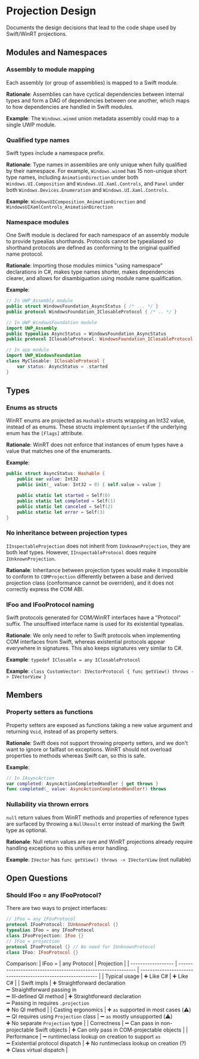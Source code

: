 # Projection Design

Documents the design decisions that lead to the code shape used by Swift/WinRT projections.

## Modules and Namespaces
### Assembly to module mapping
Each assembly (or group of assemblies) is mapped to a Swift module.

**Rationale**: Assemblies can have cyclical dependencies between internal types and form a DAG of dependencies between one another, which maps to how dependencies are handled in Swift modules.

**Example**: The `Windows.winmd` union metadata assembly could map to a single UWP module.

### Qualified type names
Swift types include a namespace prefix.

**Rationale**: Type names in assemblies are only unique when fully qualified by their namespace. For example, `Windows.winmd` has 15 non-unique short type names, including `AnimationDirection` under both `Windows.UI.Composition` and `Windows.UI.Xaml.Controls`, and `Panel` under both `Windows.Devices.Enumeration` and `Windows.UI.Xaml.Controls`.

**Example**: `WindowsUIComposition_AnimationDirection` and `WindowsUIXamlControls_AnimationDirection`

### Namespace modules
One Swift module is declared for each namespace of an assembly module to provide typealias shorthands. Protocols cannot be typealiased so shorthand protocols are defined as conforming to the original qualified name protocol.

**Rationale**: Importing those modules mimics "using namespace" declarations in C#, makes type names shorter, makes dependencies clearer, and allows for disambiguation using module name qualification.

**Example**: 
```swift
// In UWP_Assembly module
public struct WindowsFoundation_AsyncStatus { /* ... */ }
public protocol WindowsFoundation_IClosableProtocol { /* .. */ }

// In UWP_WindowsFoundation module
import UWP_Assembly
public typealias AsyncStatus = WindowsFoundation_AsyncStatus
public protocol IClosableProtocol: WindowsFoundation_IClosableProtocol {}

// In app module
import UWP_WindowsFoundation
class MyClosable: IClosableProtocol {
    var status: AsyncStatus = .started
}
```

## Types
### Enums as structs
WinRT enums are projected as `Hashable` structs wrapping an Int32 value, instead of as enums. These structs implement `OptionSet` if the underlying enum has the `[Flags]` attribute.

**Rationale**: WinRT does not enforce that instances of enum types have a value that matches one of the enumerants.

**Example**:
```swift
public struct AsyncStatus: Hashable {
    public var value: Int32
    public init(_ value: Int32 = 0) { self.value = value }

    public static let started = Self(0)
    public static let completed = Self(1)
    public static let canceled = Self(2)
    public static let error = Self(3)
}
```

### No inheritance between projection types
`IInspectableProjection` does not inherit from `IUnknownProjection`, they are both leaf types. However, `IInspectableProtocol` does require `IUnknownProjection`.

**Rationale**: Inheritance between projection types would make it impossible to conform to `COMProjection` differently between a base and derived projection class (conformance cannot be overriden), and it does not correctly express the COM ABI.

### IFoo and IFooProtocol naming
Swift protocols generated for COM/WinRT interfaces have a "Protocol" suffix. The unsuffixed interface name is used for its existential typealias.

**Rationale**: We only need to refer to Swift protocols when implementing COM interfaces from Swift, whereas existential protocols appear everywhere in signatures. This also keeps signatures very similar to C#.

**Example**: `typedef IClosable = any IClosableProtocol`

**Example**: `class CustomVector: IVectorProtocol { func getView() throws -> IVectorView }`

## Members
### Property setters as functions
Property setters are exposed as functions taking a new value argument and returning `Void`, instead of as property setters.

**Rationale**: Swift does not support throwing property setters, and we don't want to ignore or failfast on exceptions. WinRT should not overload properties to methods whereas Swift can, so this is safe.

**Example**:
```swift 
// In IAsyncAction
var completed: AsyncActionCompletedHandler { get throws }
func completed(_ value: AsyncActionCompletedHandler!) throws
```

### Nullability via thrown errors
`null` return values from WinRT methods and properties of reference types are surfaced by throwing a `NullResult` error instead of marking the Swift type as optional.

**Rationale**: Null return values are rare and WinRT projections already require handling exceptions so this unifies error handling.

**Example**: `IVector` has `func getView() throws -> IVectorView` (not nullable)

## Open Questions
### Should IFoo = any IFooProtocol?
There are two ways to project interfaces:
```swift
// IFoo = any IFooProtocol
protocol IFooProtocol: IUnknownProtocol {}
typealias IFoo = any IFooProtocol
class IFooProjection: IFoo {}
// IFoo = projection
protocol IFooProtocol {} // No need for IUnknownProtocol
class IFoo: IFooProtocol {}
```

Comparison:
| IFoo =             | any Protocol                                                 | Projection                                                   |
| ------------------ | ------------------------------------------------------------ | ------------------------------------------------------------ |
| Typical usage      | ➕ Like C#                                                    | ➕ Like C#                                                    |
| Swift impls        | ➕ Straightforward declaration<br />➖ Straightforward passing in<br />➖ Ill-defined QI method | ➕ Straightforward declaration<br />➖ Passing in requires `.projection`<br />➕ No QI method |
| Casting ergonomics | ➕ `as` supported in most cases (⚠️)<br />➖ QI requires using `Projection` class | ➖ `as` mostly unsupported (⚠️)<br />➕ No separate `Projection` type |
| Correctness        | ➖ Can pass in non-projectable Swift objects                  | ➕ Can only pass in COM-projectable objects                   |
| Performance        | ➖ runtimeclass lookup on creation to support `as`<br />➖ Existential protocol dispatch | ➕ No runtimeclass lookup on creation (?) <br />➕ Class virtual dispatch |
